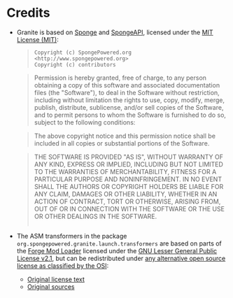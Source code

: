 # Credits

- Granite is based on [Sponge](https://github.com/SpongePowered/Sponge) and [SpongeAPI](https://github.com/SpongePowered/SpongeAPI), licensed under 
the [MIT License (MIT)](https://github.com/SpongePowered/SpongeAPI/blob/bea2602209c8ab3d9065d9aa48fddf22fba96ba5/LICENSE.txt):

    > ```
    > Copyright (c) SpongePowered.org <http://www.spongepowered.org>
    > Copyright (c) contributors
    
    > Permission is hereby granted, free of charge, to any person obtaining a copy
    > of this software and associated documentation files (the "Software"), to deal
    > in the Software without restriction, including without limitation the rights
    > to use, copy, modify, merge, publish, distribute, sublicense, and/or sell
    > copies of the Software, and to permit persons to whom the Software is
    > furnished to do so, subject to the following conditions:
    
    > The above copyright notice and this permission notice shall be included in
    > all copies or substantial portions of the Software.
    
    > THE SOFTWARE IS PROVIDED "AS IS", WITHOUT WARRANTY OF ANY KIND, EXPRESS OR
    > IMPLIED, INCLUDING BUT NOT LIMITED TO THE WARRANTIES OF MERCHANTABILITY,
    > FITNESS FOR A PARTICULAR PURPOSE AND NONINFRINGEMENT. IN NO EVENT SHALL THE
    > AUTHORS OR COPYRIGHT HOLDERS BE LIABLE FOR ANY CLAIM, DAMAGES OR OTHER
    > LIABILITY, WHETHER IN AN ACTION OF CONTRACT, TORT OR OTHERWISE, ARISING FROM,
    > OUT OF OR IN CONNECTION WITH THE SOFTWARE OR THE USE OR OTHER DEALINGS IN
    > THE SOFTWARE.
    > ```

- The ASM transformers in the package `org.spongepowered.granite.launch.transformers` are based on parts of the
[Forge Mod Loader](https://github.com/MinecraftForge/FML) licensed under the
[GNU Lesser General Public License v2.1](http://www.gnu.org/licenses/lgpl-2.1.html), but can be redistributed under [any alternative open source 
license as classified by the OSI](http://opensource.org/licenses):
  - [Original license text](https://github.com/MinecraftForge/FML/blob/1112c455b9758c38eab385f48578bad17c0180f9/LICENSE-fml.txt#L24-L34)
  - [Original sources](https://github.com/MinecraftForge/FML/tree/1112c455b9758c38eab385f48578bad17c0180f9/src/main/java/cpw/mods/fml/common/asm/transformers)
